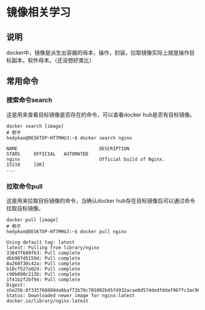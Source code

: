 # 镜像相关学习

## 说明
docker中，镜像是派生出容器的母本，操作，封装，拉取镜像实际上就是操作目标副本，软件母本。（还没想好类比）

## 常用命令

### 搜索命令search
这是用来查看目标镜像是否存在的命令，可以查看docker hub是否有目标镜像。  
```shell 
docker search [image]
# 例子
hedykan@DESKTOP-HT7MHUJ:~$ docker search nginx

NAME                              DESCRIPTION                                     STARS     OFFICIAL   AUTOMATED
nginx                             Official build of Nginx.                        15210     [OK]
...
```

### 拉取命令pull
这是用来拉取目标镜像的命令，当确认docker hub存在目标镜像后可以通过命令拉取目标镜像。  
```shell
docker pull [image]
# 例子
hedykan@DESKTOP-HT7MHUJ:~$ docker pull nginx

Using default tag: latest
latest: Pulling from library/nginx
33847f680f63: Pull complete
dbb907d5159d: Pull complete
8a268f30c42a: Pull complete
b10cf527a02d: Pull complete
c90b090c213b: Pull complete
1f41b2f2bf94: Pull complete
Digest: sha256:8f335768880da6baf72b70c701002b45f4932acae8d574dedfddaf967fc3ac90
Status: Downloaded newer image for nginx:latest
docker.io/library/nginx:latest
```